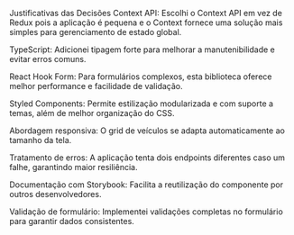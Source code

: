 Justificativas das Decisões
Context API: Escolhi o Context API em vez de Redux pois a aplicação é pequena e o Context fornece uma solução mais simples para gerenciamento de estado global.

TypeScript: Adicionei tipagem forte para melhorar a manutenibilidade e evitar erros comuns.

React Hook Form: Para formulários complexos, esta biblioteca oferece melhor performance e facilidade de validação.

Styled Components: Permite estilização modularizada e com suporte a temas, além de melhor organização do CSS.

Abordagem responsiva: O grid de veículos se adapta automaticamente ao tamanho da tela.

Tratamento de erros: A aplicação tenta dois endpoints diferentes caso um falhe, garantindo maior resiliência.

Documentação com Storybook: Facilita a reutilização do componente por outros desenvolvedores.

Validação de formulário: Implementei validações completas no formulário para garantir dados consistentes.